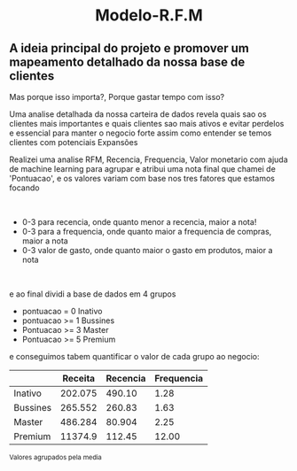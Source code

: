 <h1 align='center'>Modelo-R.F.M</h1>
<h2>A ideia principal do projeto e promover um mapeamento detalhado da nossa base de clientes</h2>

<p>Mas porque isso importa?, Porque gastar tempo com isso?</p>
<p>
Uma analise detalhada da nossa carteira de dados revela quais sao os clientes mais importantes e quais clientes sao mais 
ativos e evitar perdelos e essencial para manter o negocio forte assim como entender se temos clientes com potenciais Expansões
</p>
<p>
Realizei uma analise RFM, Recencia, Frequencia, Valor monetario com ajuda de machine learning para agrupar e atribui uma nota final que 
chamei de 'Pontuacao', e os valores variam com base nos tres fatores que estamos focando </p>
<br>
<ul>
  <li>0-3 para recencia, onde quanto menor a recencia, maior a nota!</li>
  <li>0-3 para a frequencia, onde quanto maior a frequencia de compras, maior a nota</li> 
  <li>0-3 valor de gasto, onde quanto maior o gasto em produtos, maior a nota</li>
</ul>

<br>
<p>
e ao final dividi a base de dados em 4 grupos
</p>
<ul> 
  <li>pontuacao = 0  Inativo</li>
  <li>pontuacao >= 1 Bussines</li>
  <li>Pontuacao >= 3 Master</li>
  <li>Pontuacao >= 5 Premium</li>
</ul>

e conseguimos tabem quantificar o valor de cada grupo ao negocio:



|       | Receita | Recencia | Frequencia |
| ---   |     ---   |    ---  |  ---   |
| Inativo	|202.075 | 490.10 |	1.28    |
| Bussines|265.552 | 260.83 |	1.63    |
| Master  |486.284 | 80.904 |  2.25   |
| Premium	|11374.9 |	112.45 |	12.00 |

<sub>Valores agrupados pela media</sub>
<br>
